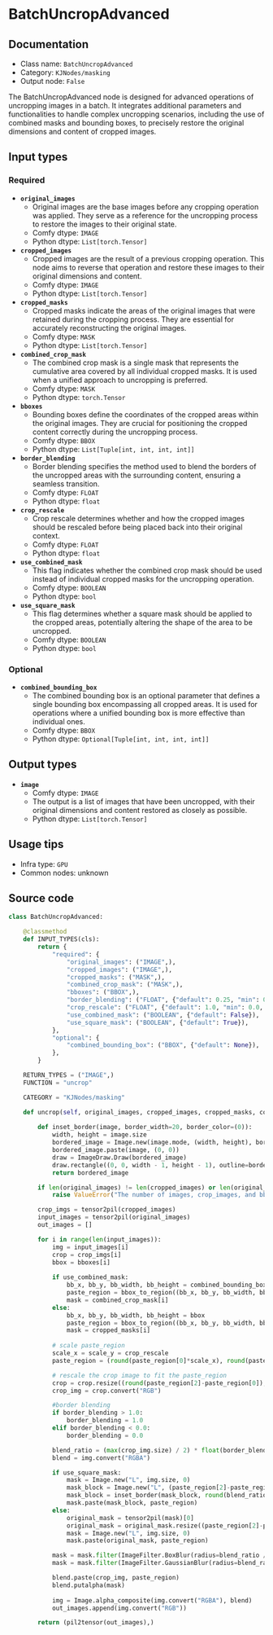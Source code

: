 # BatchUncropAdvanced
## Documentation
- Class name: `BatchUncropAdvanced`
- Category: `KJNodes/masking`
- Output node: `False`

The BatchUncropAdvanced node is designed for advanced operations of uncropping images in a batch. It integrates additional parameters and functionalities to handle complex uncropping scenarios, including the use of combined masks and bounding boxes, to precisely restore the original dimensions and content of cropped images.
## Input types
### Required
- **`original_images`**
    - Original images are the base images before any cropping operation was applied. They serve as a reference for the uncropping process to restore the images to their original state.
    - Comfy dtype: `IMAGE`
    - Python dtype: `List[torch.Tensor]`
- **`cropped_images`**
    - Cropped images are the result of a previous cropping operation. This node aims to reverse that operation and restore these images to their original dimensions and content.
    - Comfy dtype: `IMAGE`
    - Python dtype: `List[torch.Tensor]`
- **`cropped_masks`**
    - Cropped masks indicate the areas of the original images that were retained during the cropping process. They are essential for accurately reconstructing the original images.
    - Comfy dtype: `MASK`
    - Python dtype: `List[torch.Tensor]`
- **`combined_crop_mask`**
    - The combined crop mask is a single mask that represents the cumulative area covered by all individual cropped masks. It is used when a unified approach to uncropping is preferred.
    - Comfy dtype: `MASK`
    - Python dtype: `torch.Tensor`
- **`bboxes`**
    - Bounding boxes define the coordinates of the cropped areas within the original images. They are crucial for positioning the cropped content correctly during the uncropping process.
    - Comfy dtype: `BBOX`
    - Python dtype: `List[Tuple[int, int, int, int]]`
- **`border_blending`**
    - Border blending specifies the method used to blend the borders of the uncropped areas with the surrounding content, ensuring a seamless transition.
    - Comfy dtype: `FLOAT`
    - Python dtype: `float`
- **`crop_rescale`**
    - Crop rescale determines whether and how the cropped images should be rescaled before being placed back into their original context.
    - Comfy dtype: `FLOAT`
    - Python dtype: `float`
- **`use_combined_mask`**
    - This flag indicates whether the combined crop mask should be used instead of individual cropped masks for the uncropping operation.
    - Comfy dtype: `BOOLEAN`
    - Python dtype: `bool`
- **`use_square_mask`**
    - This flag determines whether a square mask should be applied to the cropped areas, potentially altering the shape of the area to be uncropped.
    - Comfy dtype: `BOOLEAN`
    - Python dtype: `bool`
### Optional
- **`combined_bounding_box`**
    - The combined bounding box is an optional parameter that defines a single bounding box encompassing all cropped areas. It is used for operations where a unified bounding box is more effective than individual ones.
    - Comfy dtype: `BBOX`
    - Python dtype: `Optional[Tuple[int, int, int, int]]`
## Output types
- **`image`**
    - Comfy dtype: `IMAGE`
    - The output is a list of images that have been uncropped, with their original dimensions and content restored as closely as possible.
    - Python dtype: `List[torch.Tensor]`
## Usage tips
- Infra type: `GPU`
- Common nodes: unknown


## Source code
```python
class BatchUncropAdvanced:

    @classmethod
    def INPUT_TYPES(cls):
        return {
            "required": {
                "original_images": ("IMAGE",),
                "cropped_images": ("IMAGE",), 
                "cropped_masks": ("MASK",),
                "combined_crop_mask": ("MASK",),
                "bboxes": ("BBOX",),
                "border_blending": ("FLOAT", {"default": 0.25, "min": 0.0, "max": 1.0, "step": 0.01}, ),
                "crop_rescale": ("FLOAT", {"default": 1.0, "min": 0.0, "max": 10.0, "step": 0.01}),
                "use_combined_mask": ("BOOLEAN", {"default": False}),
                "use_square_mask": ("BOOLEAN", {"default": True}),
            },
            "optional": {
                "combined_bounding_box": ("BBOX", {"default": None}),  
            },
        }

    RETURN_TYPES = ("IMAGE",)
    FUNCTION = "uncrop"

    CATEGORY = "KJNodes/masking"

    def uncrop(self, original_images, cropped_images, cropped_masks, combined_crop_mask, bboxes, border_blending, crop_rescale, use_combined_mask, use_square_mask, combined_bounding_box = None):
        
        def inset_border(image, border_width=20, border_color=(0)):
            width, height = image.size
            bordered_image = Image.new(image.mode, (width, height), border_color)
            bordered_image.paste(image, (0, 0))
            draw = ImageDraw.Draw(bordered_image)
            draw.rectangle((0, 0, width - 1, height - 1), outline=border_color, width=border_width)
            return bordered_image

        if len(original_images) != len(cropped_images) or len(original_images) != len(bboxes):
            raise ValueError("The number of images, crop_images, and bboxes should be the same")

        crop_imgs = tensor2pil(cropped_images)
        input_images = tensor2pil(original_images)
        out_images = []

        for i in range(len(input_images)):
            img = input_images[i]
            crop = crop_imgs[i]
            bbox = bboxes[i]
            
            if use_combined_mask:
                bb_x, bb_y, bb_width, bb_height = combined_bounding_box[0]
                paste_region = bbox_to_region((bb_x, bb_y, bb_width, bb_height), img.size)
                mask = combined_crop_mask[i]
            else:
                bb_x, bb_y, bb_width, bb_height = bbox
                paste_region = bbox_to_region((bb_x, bb_y, bb_width, bb_height), img.size)
                mask = cropped_masks[i]
            
            # scale paste_region
            scale_x = scale_y = crop_rescale
            paste_region = (round(paste_region[0]*scale_x), round(paste_region[1]*scale_y), round(paste_region[2]*scale_x), round(paste_region[3]*scale_y))

            # rescale the crop image to fit the paste_region
            crop = crop.resize((round(paste_region[2]-paste_region[0]), round(paste_region[3]-paste_region[1])))
            crop_img = crop.convert("RGB")

            #border blending
            if border_blending > 1.0:
                border_blending = 1.0
            elif border_blending < 0.0:
                border_blending = 0.0

            blend_ratio = (max(crop_img.size) / 2) * float(border_blending)
            blend = img.convert("RGBA")

            if use_square_mask:
                mask = Image.new("L", img.size, 0)
                mask_block = Image.new("L", (paste_region[2]-paste_region[0], paste_region[3]-paste_region[1]), 255)
                mask_block = inset_border(mask_block, round(blend_ratio / 2), (0))
                mask.paste(mask_block, paste_region)
            else:
                original_mask = tensor2pil(mask)[0]
                original_mask = original_mask.resize((paste_region[2]-paste_region[0], paste_region[3]-paste_region[1]))
                mask = Image.new("L", img.size, 0)
                mask.paste(original_mask, paste_region)

            mask = mask.filter(ImageFilter.BoxBlur(radius=blend_ratio / 4))
            mask = mask.filter(ImageFilter.GaussianBlur(radius=blend_ratio / 4))

            blend.paste(crop_img, paste_region) 
            blend.putalpha(mask)
            
            img = Image.alpha_composite(img.convert("RGBA"), blend)
            out_images.append(img.convert("RGB"))

        return (pil2tensor(out_images),)

```
